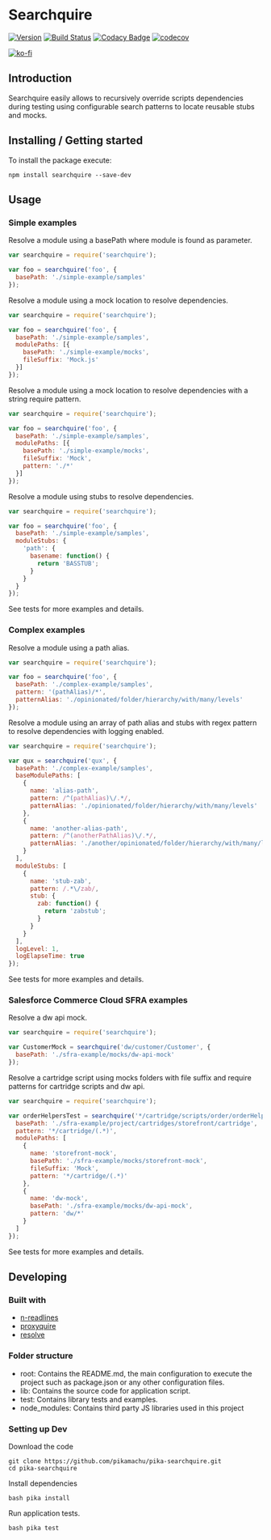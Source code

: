 # Searchquire

[![Version](https://img.shields.io/npm/v/searchquire.svg)](https://npmjs.org/package/searchquire)
[![Build Status](https://img.shields.io/travis/pikamachu/pika-searchquire/master.svg)](https://travis-ci.org/pikamachu/pika-searchquire)
[![Codacy Badge](https://api.codacy.com/project/badge/Grade/7a5d465f487e4f55a8e50e8201cc69b1)](https://www.codacy.com/project/antonio.marin.jimenez/pika-searchquire/dashboard?utm_source=github.com&amp;utm_medium=referral&amp;utm_content=pikamachu/pika-searchquire&amp;utm_campaign=Badge_Grade_Dashboard)
[![codecov](https://codecov.io/gh/pikamachu/pika-searchquire/branch/master/graph/badge.svg)](https://codecov.io/gh/pikamachu/pika-searchquire)

[![ko-fi](https://www.ko-fi.com/img/githubbutton_sm.svg)](https://ko-fi.com/Q5Q21TCUG)

## Introduction

Searchquire easily allows to recursively override scripts dependencies during testing using configurable search patterns to locate reusable stubs and mocks.

## Installing / Getting started

To install the package execute:

```shell
npm install searchquire --save-dev
```

## Usage

### Simple examples

Resolve a module using a basePath where module is found as parameter.

```js
var searchquire = require('searchquire');

var foo = searchquire('foo', {
  basePath: './simple-example/samples'
});
```

Resolve a module using a mock location to resolve dependencies.

```js
var searchquire = require('searchquire');

var foo = searchquire('foo', {
  basePath: './simple-example/samples',
  modulePaths: [{
    basePath: './simple-example/mocks',
    fileSuffix: 'Mock.js'
  }]
});
```

Resolve a module using a mock location to resolve dependencies with a string require pattern.

```js
var searchquire = require('searchquire');

var foo = searchquire('foo', {
  basePath: './simple-example/samples',
  modulePaths: [{
    basePath: './simple-example/mocks',
    fileSuffix: 'Mock',
    pattern: './*'
  }]
});
```

Resolve a module using stubs to resolve dependencies.

```js
var searchquire = require('searchquire');

var foo = searchquire('foo', {
  basePath: './simple-example/samples',
  moduleStubs: {
    'path': {
      basename: function() {
        return 'BASSTUB';
      }
    }
  }
});
```

See tests for more examples and details.

### Complex examples

Resolve a module using a path alias.

```js
var searchquire = require('searchquire');

var foo = searchquire('foo', {
  basePath: './complex-example/samples',
  pattern: '(pathAlias)/*',
  patternAlias: './opinionated/folder/hierarchy/with/many/levels'
});
```

Resolve a module using an array of path alias and stubs with regex pattern to resolve dependencies with logging enabled.

```js
var searchquire = require('searchquire');

var qux = searchquire('qux', {
  basePath: './complex-example/samples',
  baseModulePaths: [
    {
      name: 'alias-path',
      pattern: /^(pathAlias)\/.*/,
      patternAlias: './opinionated/folder/hierarchy/with/many/levels'
    },
    {
      name: 'another-alias-path',
      pattern: /^(anotherPathAlias)\/.*/,
      patternAlias: './another/opinionated/folder/hierarchy/with/many/levels'
    }
  ],
  moduleStubs: [
    {
      name: 'stub-zab',
      pattern: /.*\/zab/,
      stub: {
        zab: function() {
          return 'zabstub';
        }
      }
    }
  ],
  logLevel: 1,
  logElapseTime: true
});
```

See tests for more examples and details.

### Salesforce Commerce Cloud SFRA examples

Resolve a dw api mock.

```js
var searchquire = require('searchquire');

var CustomerMock = searchquire('dw/customer/Customer', {
  basePath: './sfra-example/mocks/dw-api-mock'
});
```

Resolve a cartridge script using mocks folders with file suffix and require patterns for cartridge scripts and dw api.

```js
var searchquire = require('searchquire');

var orderHelpersTest = searchquire('*/cartridge/scripts/order/orderHelpers', {
  basePath: './sfra-example/project/cartridges/storefront/cartridge',
  pattern: '*/cartridge/(.*)',
  modulePaths: [
    {
      name: 'storefront-mock',
      basePath: './sfra-example/mocks/storefront-mock',
      fileSuffix: 'Mock',
      pattern: '*/cartridge/(.*)'
    },
    {
      name: 'dw-mock',
      basePath: './sfra-example/mocks/dw-api-mock',
      pattern: 'dw/*'
    }
  ]
});
```

See tests for more examples and details.

## Developing

### Built with

* [n-readlines](https://github.com/nacholibre/node-readlines)
* [proxyquire](https://github.com/thlorenz/proxyquire)
* [resolve](https://github.com/browserify/resolve)

### Folder structure

* root: Contains the README.md, the main configuration to execute the project such as package.json or any other configuration files.
* lib: Contains the source code for application script.
* test: Contains library tests and examples.
* node_modules: Contains third party JS libraries used in this project

### Setting up Dev

Download the code

```shell
git clone https://github.com/pikamachu/pika-searchquire.git
cd pika-searchquire
```

Install dependencies

```shell
bash pika install
```

Run application tests.

```shell
bash pika test
```
